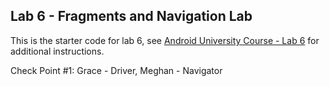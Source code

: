 ## Lab 6 - Fragments and Navigation Lab

This is the starter code for lab 6, see [Android University Course - Lab 6](https://courses.codepath.com/courses/android_university_kotlin/unit/6#!exercises) for additional instructions.


Check Point #1: Grace - Driver, Meghan - Navigator